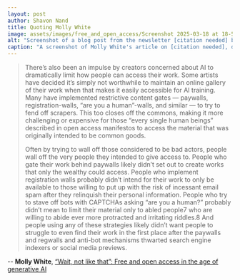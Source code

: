```yaml
---
layout: post
author: Shavon Nand
title: Quoting Molly White
image: assets/images/free_and_open_access/Screenshot 2025-03-18 at 18-52-04 “Wait not like that” Free and open access in the age of generative AI.png
alt: "Screenshot of a blog post from the newsletter [citation needed] by Molly White. The article, titled 'Wait, not like that': Free and open access in the age of generative AI, discusses the challenges posed by AI companies using freely available knowledge without contributing back to open projects. The page has a blue header, black text on a white background, and an embedded audio version of the article."
caption: "A screenshot of Molly White's article on [citation needed], discussing how AI companies exploit open knowledge without reciprocating, threatening the sustainability of free and open-access projects."
---
```


> There’s also been an impulse by creators concerned about AI to dramatically limit how people can access their work. Some artists have decided it’s simply not worthwhile to maintain an online gallery of their work when that makes it easily accessible for AI training. Many have implemented restrictive content gates — paywalls, registration-walls, “are you a human”-walls, and similar — to try to fend off scrapers. This too closes off the commons, making it more challenging or expensive for those “every single human beings” described in open access manifestos to access the material that was originally intended to be common goods.
>
> Often by trying to wall off those considered to be bad actors, people wall off the very people they intended to give access to. People who gate their work behind paywalls likely didn’t set out to create works that only the wealthy could access. People who implement registration walls probably didn’t intend for their work to only be available to those willing to put up with the risk of incessant email spam after they relinquish their personal information. People who try to stave off bots with CAPTCHAs asking “are you a human?” probably didn’t mean to limit their material only to abled people7 who are willing to abide ever more protracted and irritating riddles.8 And people using any of these strategies likely didn’t want people to struggle to even find their work in the first place after the paywalls and regwalls and anti-bot mechanisms thwarted search engine indexers or social media previews.

-- **Molly White**, [“Wait, not like that”: Free and open access in the age of generative AI](https://www.citationneeded.news/free-and-open-access-in-the-age-of-generative-ai/)
